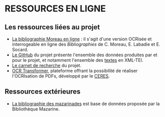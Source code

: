 # RESSOURCES EN LIGNE

## Les ressources liées au projet

* [La bibliographie Moreau en ligne](https://antonomaz.huma-num.fr/tools/Biblio_Moreau.html) : il s'agit d'une version OCRisée et interrogeable en ligne des *Bibliographies* de C. Moreau, E. Labadie et E. Socard.
* [Le GitHub](https://github.com/Antonomaz) du projet présente l'ensemble des données produites par et pour le projet, et notamment l'ensemble des [textes](https://github.com/Antonomaz/corpus) en XML-TEI.
* [Le carnet de recherche](https://cahier.hypotheses.org/antonomaz) du projet.
* [OCR Transformer](https://ceres.huma-num.fr/ocr/), plateforme offrant la possibilité de réaliser l'OCRIsation de PDFs, développé par le [CERES](https://ceres.sorbonne-universite.fr/).

## Ressources extérieures 

* [La bibliographie des mazarinades](https://mazarinades.bibliotheque-mazarine.fr/) est base de données proposée par la Bibliothèque Mazarine.